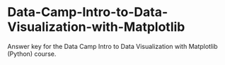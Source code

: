 # Data-Camp-Intro-to-Data-Visualization-with-Matplotlib

Answer key for the Data Camp Intro to Data Visualization with Matplotlib (Python) course.
